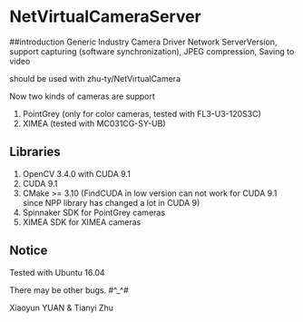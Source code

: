 # NetVirtualCameraServer

##introduction
Generic Industry Camera Driver Network ServerVersion, support capturing (software synchronization), JPEG compression, Saving to video

should be used with zhu-ty/NetVirtualCamera

Now two kinds of cameras are support 

1. PointGrey (only for color cameras, tested with FL3-U3-120S3C)
2. XIMEA (tested with MC031CG-SY-UB)

## Libraries
1. OpenCV 3.4.0 with CUDA 9.1
2. CUDA 9.1
3. CMake >= 3.10 (FindCUDA in low version can not work for CUDA 9.1 since NPP library has changed a lot in CUDA 9)
4. Spinnaker SDK for PointGrey cameras
5. XIMEA SDK for XIMEA cameras

## Notice
Tested with Ubuntu 16.04

There may be other bugs. #^_^#

Xiaoyun YUAN & Tianyi Zhu

